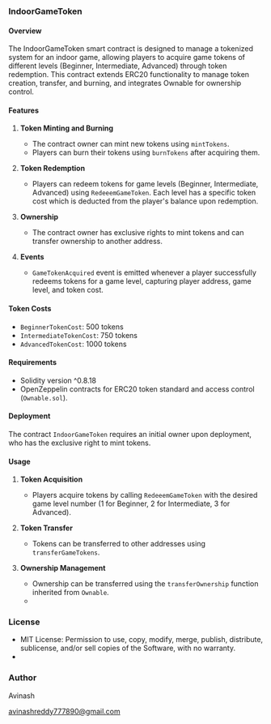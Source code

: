 ### IndoorGameToken 

#### Overview
The IndoorGameToken smart contract is designed to manage a tokenized system for an indoor game, allowing players to acquire game tokens of different levels (Beginner, Intermediate, Advanced) through token redemption. This contract extends ERC20 functionality to manage token creation, transfer, and burning, and integrates Ownable for ownership control.

#### Features
1. **Token Minting and Burning**
   - The contract owner can mint new tokens using `mintTokens`.
   - Players can burn their tokens using `burnTokens` after acquiring them.

2. **Token Redemption**
   - Players can redeem tokens for game levels (Beginner, Intermediate, Advanced) using `RedeeemGameToken`. Each level has a specific token cost which is deducted from the player's balance upon redemption.

3. **Ownership**
   - The contract owner has exclusive rights to mint tokens and can transfer ownership to another address.

4. **Events**
   - `GameTokenAcquired` event is emitted whenever a player successfully redeems tokens for a game level, capturing player address, game level, and token cost.

#### Token Costs
- `BeginnerTokenCost`: 500 tokens
- `IntermediateTokenCost`: 750 tokens
- `AdvancedTokenCost`: 1000 tokens

#### Requirements
- Solidity version ^0.8.18
- OpenZeppelin contracts for ERC20 token standard and access control (`Ownable.sol`).

#### Deployment
The contract `IndoorGameToken` requires an initial owner upon deployment, who has the exclusive right to mint tokens.

#### Usage
1. **Token Acquisition**
   - Players acquire tokens by calling `RedeeemGameToken` with the desired game level number (1 for Beginner, 2 for Intermediate, 3 for Advanced).

2. **Token Transfer**
   - Tokens can be transferred to other addresses using `transferGameTokens`.

3. **Ownership Management**
   - Ownership can be transferred using the `transferOwnership` function inherited from `Ownable`.
   - 
  ### License 
   - MIT License: Permission to use, copy, modify, merge, publish, distribute, sublicense, and/or sell copies of the Software, with no warranty.
   - 
### Author 

Avinash

avinashreddy777890@gmail.com
